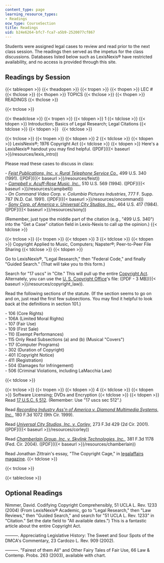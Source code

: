 ```yaml
---
content_type: page
learning_resource_types:
- Readings
ocw_type: CourseSection
title: Readings
uid: b24e6264-bfc7-fca7-a5b9-2520077cf867
---
```


Students were assigned legal cases to review and read prior to the next class session. The readings then served as the impetus for the class discussions. Databases listed below such as LexisNexis® have restricted availability, and no access is provided through this site.

Readings by Session
-------------------

{{< tableopen >}}
{{< theadopen >}}
{{< tropen >}}
{{< thopen >}}
LEC #
{{< thclose >}}
{{< thopen >}}
TOPICS
{{< thclose >}}
{{< thopen >}}
READINGS
{{< thclose >}}

{{< trclose >}}

{{< theadclose >}}
{{< tropen >}}
{{< tdopen >}}
1
{{< tdclose >}}
{{< tdopen >}}
Introduction; Basics of Legal Research; Legal Citations
{{< tdclose >}}
{{< tdopen >}}
 
{{< tdclose >}}

{{< trclose >}}
{{< tropen >}}
{{< tdopen >}}
2
{{< tdclose >}}
{{< tdopen >}}
LexisNexis®; 1976 Copyright Act
{{< tdclose >}}
{{< tdopen >}}
Here's a LexisNexis® handout you may find helpful. ([PDF]({{< baseurl >}}/resources/lexis_intro))  
  
Please read these cases to discuss in class:  
  
\- [_Feist Publications, Inc. v. Rural Telephone Service Co._](http://caselaw.lp.findlaw.com/scripts/getcase.pl?court=us&vol=499&invol=340), 499 U.S. 340 (1991). ([PDF]({{< baseurl >}}/resources/feist))  
\- [_Campbell v. Acuff-Rose Music, Inc._](http://caselaw.lp.findlaw.com/scripts/getcase.pl?court=us&vol=000&invol=U10426), 510 U.S. 569 (1994). ([PDF]({{< baseurl >}}/resources/campbell))  
\- _On Command Video Corp. v. Columbia Pictures Industries_, 777 F. Supp. 787 (N.D. Cal. 1991). ([PDF]({{< baseurl >}}/resources/oncommand))  
\- [_Sony Corp. of America v. Universal City Studios, Inc._](http://caselaw.lp.findlaw.com/scripts/getcase.pl?court=us&vol=464&invol=417), 464 U.S. 417 (1984). ([PDF]({{< baseurl >}}/resources/sony))  
  
(Remember, just type the middle part of the citation (e.g., "499 U.S. 340") into the "Get a Case" citation field in Lexis-Nexis to call up the opinion.)
{{< tdclose >}}

{{< trclose >}}
{{< tropen >}}
{{< tdopen >}}
3
{{< tdclose >}}
{{< tdopen >}}
Copyright Applied to Music, Computers; Napster®; Peer-to-Peer File Sharing
{{< tdclose >}}
{{< tdopen >}}


Go to LexisNexis®, "Legal Research," then "Federal Code," and finally "Guided Search." (That will take you to this form.)  
  
Search for "17 uscs" in "Cite." This will pull up the entire [Copyright Act](http://www.copyright.gov/title17/). Alternately, you can use the [U. S. Copyright Office](http://www.copyright.gov/)'s file: ([PDF - 3 MB]({{< baseurl >}}/resources/copyright_law)).  
  
Read the following sections of the statute. (If the section seems to go on and on, just read the first few subsections. You may find it helpful to look back at the definitions in section 101.)  
  
\- 106 (Core Rights)  
\- 106A (Limited Moral Rights)  
\- 107 (Fair Use)  
\- 109 (First Sale)  
\- 110 (Exempt Performances)  
\- 115 Only Read Subsections (a) and (b) (Musical "Covers")  
\- 117 (Computer Programs)  
\- 302 (Duration of Copyright)  
\- 401 (Copyright Notice)  
\- 411 (Registration)  
\- 504 (Damages for Infringement)  
\- 506 (Criminal Violations, including LaMacchia Law)


{{< tdclose >}}

{{< trclose >}}
{{< tropen >}}
{{< tdopen >}}
4
{{< tdclose >}}
{{< tdopen >}}
Software Licensing; DVDs and Encryption
{{< tdclose >}}
{{< tdopen >}}
Read [17 U.S.C. § 512](http://www.law.cornell.edu/uscode/html/uscode17/usc_sec_17_00000512----000-.html). (Remember: Use "17 uscs sec 512".)  
  
Read [_Recording Industry Ass'n of America v. Diamond Multimedia Systems, Inc._](http://www.law.cornell.edu/copyright/cases/180_F3d_1072.htm), 180 F.3d 1072 (9th Cir. 1999).  
  
Read [_Universal City Studios, Inc. v. Corley_](http://caselaw.lp.findlaw.com/scripts/getcase.pl?navby=case&court=2nd&no=00-9185), 273 F.3d 429 (2d Cir. 2001). ([PDF]({{< baseurl >}}/resources/corley))  
  
Read [_Chamberlain Group, Inc. v. Skylink Technologies, Inc._](http://caselaw.lp.findlaw.com/scripts/getcase.pl?navby=case&court=fed&no=04-1118), 381 F.3d 1178 (Fed. Cir. 2004). ([PDF]({{< baseurl >}}/resources/chamberlain))  
  
Read Jonathan Zittrain's essay, "The Copyright Cage," in [legalaffairs magazine](http://www.legalaffairs.org/issues/July-August-2003/feature_zittrain_julaug03.msp).
{{< tdclose >}}

{{< trclose >}}

{{< tableclose >}}

Optional Readings
-----------------

Nimmer, David. Codifying Copyright Comprehensibly, 51 UCLA L. Rev. 1233 (2004) (From LexisNexis® Academic, go to "Legal Research," then "Law Reviews," then "Guided Search," and search for "51 UCLA L. Rev. 1233" in "Citation." Set the date field to "All available dates.") This is a fantastic article about the entire Copyright Act.

———. Appreciating Legislative History: The Sweet and Sour Spots of the DMCA's Commentary, 23 Cardozo L. Rev. 909 (2002).

———. "Fairest of them All" and Other Fairy Tales of Fair Use, 66 Law & Contemp. Probs. 263 (2003), available with chart.